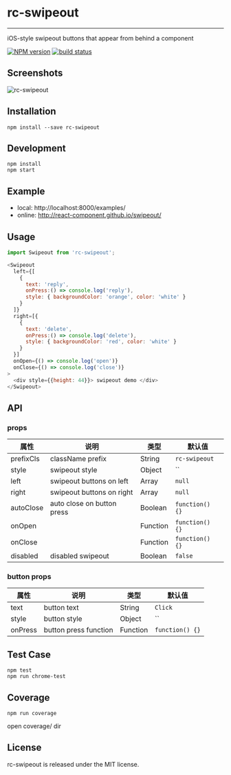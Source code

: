 # rc-swipeout
---

iOS-style swipeout buttons that appear from behind a component

[![NPM version][npm-image]][npm-url]
[![build status][travis-image]][travis-url]

[npm-image]: http://img.shields.io/npm/v/rc-swipeout.svg?style=flat-square
[npm-url]: http://npmjs.org/package/rc-swipeout
[travis-image]: https://img.shields.io/travis/react-component/swipeout.svg?style=flat-square
[travis-url]: https://travis-ci.org/react-component/swipeout

## Screenshots

![rc-swipeout](https://zos.alipayobjects.com/rmsportal/dqxQTtxrKrGMVEc.gif)

## Installation

`npm install --save rc-swipeout`

## Development

```
npm install
npm start
```

## Example

- local: http://localhost:8000/examples/
- online: http://react-component.github.io/swipeout/

## Usage

```js
import Swipeout from 'rc-swipeout';

<Swipeout 
  left={[
    {
      text: 'reply',
      onPress:() => console.log('reply'),
      style: { backgroundColor: 'orange', color: 'white' }
    }
  ]} 
  right=[{
    {
      text: 'delete',
      onPress:() => console.log('delete'),
      style: { backgroundColor: 'red', color: 'white' }
    }
  }] 
  onOpen={() => console.log('open')}
  onClose={() => console.log('close')}
>
  <div style={{height: 44}}> swipeout demo </div>
</Swipeout>

```

## API

### props

| 属性        | 说明                   | 类型   | 默认值     |
|-------------|------------------------|--------|------------|
| prefixCls       | className prefix     | String | `rc-swipeout` |
| style       | swipeout style      | Object | `` |
| left       | swipeout buttons on left      | Array | `null` |
| right       | swipeout buttons on right      | Array | `null` |
| autoClose       | auto close on button press   | Boolean | `function() {}` |
| onOpen       |       | Function | `function() {}` |
| onClose       |       | Function | `function() {}` |
| disabled       |   disabled swipeout    | Boolean | `false` |

### button props

| 属性        | 说明                   | 类型   | 默认值     |
|-------------|------------------------|--------|------------|
| text       | button text     | String | `Click` |
| style       | button style     | Object | `` |
| onPress       | button press function      | Function | `function() {}` |

## Test Case

```
npm test
npm run chrome-test
```

## Coverage

```
npm run coverage
```

open coverage/ dir

## License

rc-swipeout is released under the MIT license.
